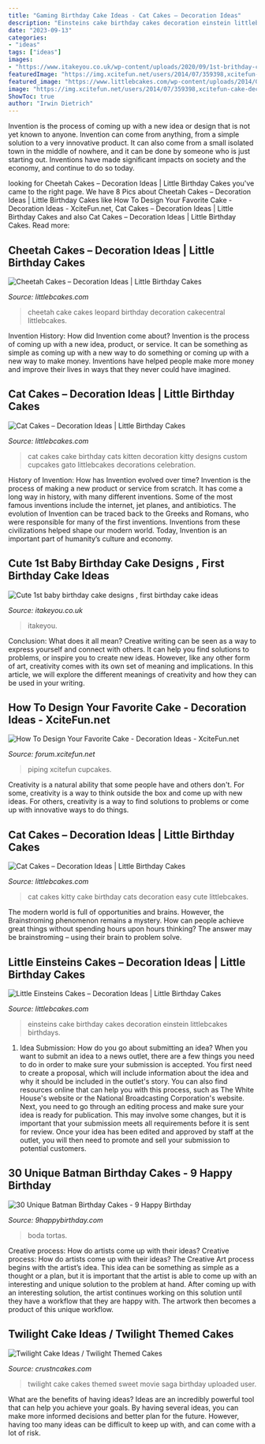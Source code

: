 ```yaml
---
title: "Gaming Birthday Cake Ideas - Cat Cakes – Decoration Ideas"
description: "Einsteins cake birthday cakes decoration einstein littlebcakes birthdays"
date: "2023-09-13"
categories:
- "ideas"
tags: ["ideas"]
images:
- "https://www.itakeyou.co.uk/wp-content/uploads/2020/09/1st-brithday-cake-2-531x1024.jpg"
featuredImage: "https://img.xcitefun.net/users/2014/07/359398,xcitefun-cake-decoration-12.jpg"
featured_image: "https://www.littlebcakes.com/wp-content/uploads/2014/01/Kitty-Cat-Cakes-760x1024.jpg"
image: "https://img.xcitefun.net/users/2014/07/359398,xcitefun-cake-decoration-12.jpg"
ShowToc: true
author: "Irwin Dietrich"
---
```



Invention is the process of coming up with a new idea or design that is not yet known to anyone. Invention can come from anything, from a simple solution to a very innovative product. It can also come from a small isolated town in the middle of nowhere, and it can be done by someone who is just starting out. Inventions have made significant impacts on society and the economy, and continue to do so today.

	

		
looking for Cheetah Cakes – Decoration Ideas | Little Birthday Cakes you've came to the right page. We have 8 Pics about Cheetah Cakes – Decoration Ideas | Little Birthday Cakes like How To Design Your Favorite Cake - Decoration Ideas - XciteFun.net, Cat Cakes – Decoration Ideas | Little Birthday Cakes and also Cat Cakes – Decoration Ideas | Little Birthday Cakes. Read more:
		
    
## Cheetah Cakes – Decoration Ideas | Little Birthday Cakes

<img loading=lazy src="https://www.littlebcakes.com/wp-content/uploads/2014/02/Cheetah-Cakes-Pictures.jpg" onerror="this.onerror=null;this.src='https://tse3.mm.bing.net/th?id=OIP.5NS714f2F-Ea1bpK9q1DSAHaJ4&amp;pid=15.1';" alt="Cheetah Cakes – Decoration Ideas | Little Birthday Cakes">

_Source: littlebcakes.com_

>cheetah cake cakes leopard birthday decoration cakecentral littlebcakes. 

	

Invention History: How did Invention come about?
Invention is the process of coming up with a new idea, product, or service. It can be something as simple as coming up with a new way to do something or coming up with a new way to make money. Inventions have helped people make more money and improve their lives in ways that they never could have imagined.

    
## Cat Cakes – Decoration Ideas | Little Birthday Cakes

<img loading=lazy src="http://www.littlebcakes.com/wp-content/uploads/2014/01/Cat-Cakes.jpg" onerror="this.onerror=null;this.src='https://tse2.mm.bing.net/th?id=OIP.W2YtTAyoa8WdHetsdiGXSAHaJ4&amp;pid=15.1';" alt="Cat Cakes – Decoration Ideas | Little Birthday Cakes">

_Source: littlebcakes.com_

>cat cakes cake birthday cats kitten decoration kitty designs custom cupcakes gato littlebcakes decorations celebration. 

	

History of Invention: How has Invention evolved over time?
Invention is the process of making a new product or service from scratch. It has come a long way in history, with many different inventions. Some of the most famous inventions include the internet, jet planes, and antibiotics. The evolution of Invention can be traced back to the Greeks and Romans, who were responsible for many of the first inventions. Inventions from these civilizations helped shape our modern world. Today, Invention is an important part of humanity’s culture and economy.

    
## Cute 1st Baby Birthday Cake Designs , First Birthday Cake Ideas

<img loading=lazy src="https://www.itakeyou.co.uk/wp-content/uploads/2020/09/1st-brithday-cake-2-531x1024.jpg" onerror="this.onerror=null;this.src='https://tse4.mm.bing.net/th?id=OIP.g5h6iL6hgdzmWbJWFY47UgHaOS&amp;pid=15.1';" alt="Cute 1st baby birthday cake designs , first birthday cake ideas">

_Source: itakeyou.co.uk_

>itakeyou. 

	

Conclusion: What does it all mean?
Creative writing can be seen as a way to express yourself and connect with others. It can help you find solutions to problems, or inspire you to create new ideas. However, like any other form of art, creativity comes with its own set of meaning and implications. In this article, we will explore the different meanings of creativity and how they can be used in your writing.

    
## How To Design Your Favorite Cake - Decoration Ideas - XciteFun.net

<img loading=lazy src="https://img.xcitefun.net/users/2014/07/359398,xcitefun-cake-decoration-12.jpg" onerror="this.onerror=null;this.src='https://tse3.mm.bing.net/th?id=OIP.VdPdESXgaAE7LdtacEkEFAHaJ4&amp;pid=15.1';" alt="How To Design Your Favorite Cake - Decoration Ideas - XciteFun.net">

_Source: forum.xcitefun.net_

>piping xcitefun cupcakes. 

	

Creativity is a natural ability that some people have and others don't. For some, creativity is a way to think outside the box and come up with new ideas. For others, creativity is a way to find solutions to problems or come up with innovative ways to do things.

    
## Cat Cakes – Decoration Ideas | Little Birthday Cakes

<img loading=lazy src="https://www.littlebcakes.com/wp-content/uploads/2014/01/Kitty-Cat-Cakes-760x1024.jpg" onerror="this.onerror=null;this.src='https://tse4.mm.bing.net/th?id=OIP.l4KHsdZxZ2VTkj9qHqOFnwHaJ-&amp;pid=15.1';" alt="Cat Cakes – Decoration Ideas | Little Birthday Cakes">

_Source: littlebcakes.com_

>cat cakes kitty cake birthday cats decoration easy cute littlebcakes. 

	

The modern world is full of opportunities and brains. However, the Brainstroming phenomenon remains a mystery. How can people achieve great things without spending hours upon hours thinking? The answer may be brainstroming – using their brain to problem solve.

    
## Little Einsteins Cakes – Decoration Ideas | Little Birthday Cakes

<img loading=lazy src="https://www.littlebcakes.com/wp-content/uploads/2014/01/Little-Einsteins-Birthdays-Cake.jpg" onerror="this.onerror=null;this.src='https://tse3.mm.bing.net/th?id=OIP.CWzyreoPyNOhj0mcI40qtwHaJ4&amp;pid=15.1';" alt="Little Einsteins Cakes – Decoration Ideas | Little Birthday Cakes">

_Source: littlebcakes.com_

>einsteins cake birthday cakes decoration einstein littlebcakes birthdays. 

	

1. Idea Submission: How do you go about submitting an idea?
When you want to submit an idea to a news outlet, there are a few things you need to do in order to make sure your submission is accepted. 
You first need to create a proposal, which will include information about the idea and why it should be included in the outlet's story. You can also find resources online that can help you with this process, such as The White House's website or the National Broadcasting Corporation's website. 
Next, you need to go through an editing process and make sure your idea is ready for publication. This may involve some changes, but it is important that your submission meets all requirements before it is sent for review. 
Once your idea has been edited and approved by staff at the outlet, you will then need to promote and sell your submission to potential customers.

    
## 30 Unique Batman Birthday Cakes - 9 Happy Birthday

<img loading=lazy src="https://www.9happybirthday.com/wp-content/uploads/2017/08/Cute-batman-cakes.jpg" onerror="this.onerror=null;this.src='https://tse1.mm.bing.net/th?id=OIP.si0FrMp6jJfqv-sU29LSOgHaLL&amp;pid=15.1';" alt="30 Unique Batman Birthday Cakes - 9 Happy Birthday">

_Source: 9happybirthday.com_

>boda tortas. 

	

Creative process: How do artists come up with their ideas?
Creative process: How do artists come up with their ideas?
The Creative Art process begins with the artist’s idea. This idea can be something as simple as a thought or a plan, but it is important that the artist is able to come up with an interesting and unique solution to the problem at hand. After coming up with an interesting solution, the artist continues working on this solution until they have a workflow that they are happy with. The artwork then becomes a product of this unique workflow.

    
## Twilight Cake Ideas / Twilight Themed Cakes

<img loading=lazy src="http://www.crustncakes.com/blog/wp-content/uploads/2015/10/28813ed937463f0f5addd8d475c81594-686x1024.jpg" onerror="this.onerror=null;this.src='https://tse1.mm.bing.net/th?id=OIP.bDgU-Q0_-DP_iTaHVW9E0AHaLD&amp;pid=15.1';" alt="Twilight Cake Ideas / Twilight Themed Cakes">

_Source: crustncakes.com_

>twilight cake cakes themed sweet movie saga birthday uploaded user. 

	

What are the benefits of having ideas?
Ideas are an incredibly powerful tool that can help you achieve your goals. By having several ideas, you can make more informed decisions and better plan for the future. However, having too many ideas can be difficult to keep up with, and can come with a lot of risk.

